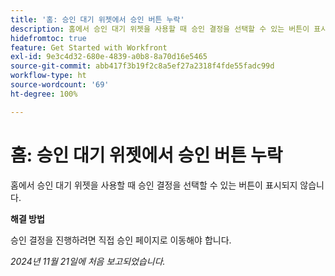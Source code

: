 ```yaml
---
title: '홈: 승인 대기 위젯에서 승인 버튼 누락'
description: 홈에서 승인 대기 위젯을 사용할 때 승인 결정을 선택할 수 있는 버튼이 표시되지 않습니다.
hidefromtoc: true
feature: Get Started with Workfront
exl-id: 9e3c4d32-680e-4839-a0b8-8a70d16e5465
source-git-commit: abb417f3b19f2c8a5ef27a2318f4fde55fadc99d
workflow-type: ht
source-wordcount: '69'
ht-degree: 100%

---
```


# 홈: 승인 대기 위젯에서 승인 버튼 누락

홈에서 승인 대기 위젯을 사용할 때 승인 결정을 선택할 수 있는 버튼이 표시되지 않습니다.

**해결 방법**

승인 결정을 진행하려면 직접 승인 페이지로 이동해야 합니다.

_2024년 11월 21일에 처음 보고되었습니다._
